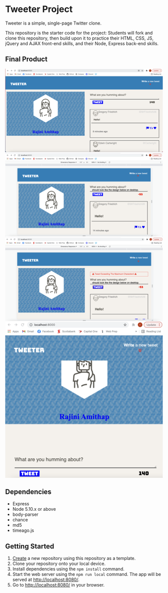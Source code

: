 # Tweeter Project

Tweeter is a simple, single-page Twitter clone.

This repository is the starter code for the project: Students will fork and clone this repository, then build upon it to practice their HTML, CSS, JS, jQuery and AJAX front-end skills, and their Node, Express back-end skills.


## Final Product
!["Home Page"](https://github.com/RAJINIA/tweeter/blob/af1fbfd03ed8fbd3098b4402d9aa75f37936268e/docs/HomePage.png)
!["Character Count Page"](https://github.com/RAJINIA/tweeter/blob/af1fbfd03ed8fbd3098b4402d9aa75f37936268e/docs/Character%20Count.png)
!["Character Count Error Page"](https://github.com/RAJINIA/tweeter/blob/af1fbfd03ed8fbd3098b4402d9aa75f37936268e/docs/CharacterCount%20Error.png)
!["Responsive Design Page"](https://github.com/RAJINIA/tweeter/blob/af1fbfd03ed8fbd3098b4402d9aa75f37936268e/docs/Responsive%20Design.png)

## Dependencies

- Express
- Node 5.10.x or above
- body-parser
- chance
- md5
- timeago.js


## Getting Started

1. [Create](https://docs.github.com/en/repositories/creating-and-managing-repositories/creating-a-repository-from-a-template) a new repository using this repository as a template.
2. Clone your repository onto your local device.
3. Install dependencies using the `npm install` command.
3. Start the web server using the `npm run local` command. The app will be served at <http://localhost:8080/>.
4. Go to <http://localhost:8080/> in your browser.


    
